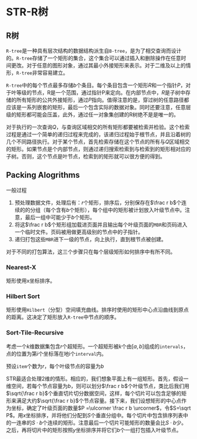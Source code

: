 # STR-R树

## R树

`R-tree`是一种具有层次结构的数据结构派生自`B-tree`，是为了相交查询而设计的。`R-tree`存储了一个矩形的集合，这个集合可以通过插入和删除操作在任意时间更改。对于任意的图形对象，通过其最小外接矩形来表示。对于二维及以上的情形，`R-tree`非常容易建立。

`R-tree`中的每个节点最多存储$b$个条目。每个条目包含一个矩形$R$和一个指针$P$，对于叶等级的节点，R是一个范围，通过指针P来定向。在内部节点中，$R$是子树中存储的所有矩形的公共外接矩形，通过$P$指向。值得注意的是，穿过树的任意路径都应该是一系列嵌套的矩形，最后一个包含实际的数据对象。同时还要注意，任意层级的矩形都可能会压盖，此外，通过任一对象集创建的R树绝不是是唯一的。

对于执行的一次查询$Q$，与查询区域相交的所有矩形都要被检索并检验。这个检索过程是通过一个简单的递归过程来完成的，该递归过程始于根节点，并且沿着树的几个不同路径执行。对于某个节点，首先检索存储在这个节点的所有与$Q$区域相交的矩形。如果节点是个内部节点，则通过递归搜索检索到与检索到的矩形相对应的子树。否则，这个节点是叶节点，检索到的矩形就可以很方便的得到。

## Packing Alogrithms

一般过程

1. 预处理数据文件，处理后有：$r$个矩形，排序后，分别保存在$\frac r b$个连续的的分组（每个含有$b$个矩形），每个组中的矩形被计划放入叶级节点中。注意，最后一组中可能少于$b$个矩形。
2. 将这$\frac r b$个矩形组加载进页面并且输出每个叶级页面的`MBR`和页码进入一个临时文件。页码被用做更高级别的节点中的子指针。
3. 递归打包这些`MBR`进下一级的节点，向上执行，直到根节点被创建。

对于不同的打包算法，这三个步骤只在每个层级矩形如何排序中有所不同。

### Nearest-X

矩形使用x坐标排序。

### Hilbert Sort

矩形使用`Hilbert`（分型）空间填充曲线。排序时使用的矩形中心点沿曲线到原点的距离。这决定了矩形放入`R-tree`中节点的顺序。

### Sort-Tile-Recursive

考虑一个$k$维数据集包含$r$个超矩形。一个超矩形被$k$个由$[a,b]$组成的`intervals`，点的位置为第$i$个坐标落在地i个`interval`内。

预设`item`个数为$r$，每个叶级节点的容量为$b$

STR最适合处理$2$维的情形。相应的，我们想象平面上有一组矩形。首先，假设一维空间，若每个节点容量为$b$，则可以划分$\frac r b$个叶级节点，类比后我们用$\sqrt{\frac r b}$个垂直切片切分数据空间，这样，每个切片可以包含足够的矩形来满足大约$\sqrt{\frac r b}$个节点容量。接下来，我们设想矩形的中心点作为坐标，确定了叶级页面的数量$P =\ulcorner \frac r b \urcorner$，令$S=\sqrt P$。用$x$坐标排序，并将他们分配到$S$个垂直分组中。每个切片中包含排序列表中的一连串的$S \cdot b$个连续的矩形。注意最后一个切片可能矩形的数量会比$S \cdot b$少。之后，再将切片中的矩形按照$y$坐标排序并将它们$b$个一组打包插入叶级节点。

